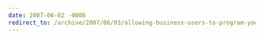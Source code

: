 ```yaml
---
date: 2007-06-02 -0800
redirect_to: /archive/2007/06/03/allowing-business-users-to-program-your-system-is-a-recipe.aspx/
---
```

